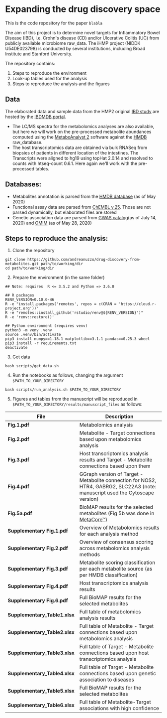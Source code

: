 # Expanding the drug discovery space
This is the code repository for the paper `blabla`

The aim of this project is to determine novel targets for Inflammatory Bowel Disease (IBD), i.e. Crohn's disease (CD) and/or Ulcerative Colitis (UC) from publicly available microbiome raw_data. The iHMP project (NIDDK U54DE023798) is conducted by several institutions, including Broad Institute and Stanford University. 

The repository contains:
1. Steps to reproduce the environment 
2. Look-up tables used for the analysis
3. Steps to reproduce the analysis and the figures 


## Data
The elaborated data and sample data from the HMP2 original [IBD study](https://doi.org/10.1038/s41586-019-1237-9) are hosted by the [IBDMDB portal](https://ibdmdb.org).
- The LC/MS spectra for the metabolomics analyses are also available, but here we will work on the pre-processed metabolite abundances computed using the [MetaboAnalyst 2](https://doi.org/10.3390/metabo9030057) software against the [HMDB](https://doi.org/10.1093/nar/gkx1089) raw_database.
- The host transcriptomics data are obtained via bulk RNASeq from biopsies of patients in different location of the intestines. The Transcripts were aligned to hg19 using topHat 2.0.14 and resolved to counts with htseq-count 0.6.1. Here again we'll work with the pre-processed tables.

## Databases:
- Metabolites annotation is parsed from the [HMDB database](https://hmdb.ca) (as of May 2020)
- Functional assay data are parsed from [ChEMBL v.25](https://www.ebi.ac.uk/chembl/). Those are not parsed dynamically, but elaborated files are stored
- Genetic association data are parsed from [GWAS catalog](https://www.ebi.ac.uk/gwas/)(as of July 14, 2020) and [OMIM](https://www.omim.org/) (as of May 28, 2020)

## Steps to reproduce the analysis:
1. Clone the repository 
```
git clone https://github.com/andreanuzzo/drug-discovery-from-metabolites.git path/to/working/dir
cd path/to/working/dir
```
2. Prepare the environment (in the same folder)
```
## Note: requires  R <= 3.5.2 and Python => 3.6.0

## R packages
RENV_VERSION=0.10.0-46
R -e "install.packages('remotes', repos = c(CRAN = 'https://cloud.r-project.org'))"
R -e "remotes::install_github('rstudio/renv@${RENV_VERSION}')"
R -e 'renv::restore()'

## Python environment (requires venv)
python3 -m venv .venv
source .venv/bin/activate
pip3 install numpy==1.18.1 matplotlib==3.1.1 pandas==0.25.3 wheel
pip3 install -r requirements.txt
deactivate
```

3. Get data
```
bash scripts/get_data.sh
```

4. Run the notebooks as follows, changing the argument `$PATH_TO_YOUR_DIRECTORY`
```
bash scripts/run_analysis.sh $PATH_TO_YOUR_DIRECTORY
```
5. Figures and tables from the manuscript will be reproduced in `$PATH_TO_YOUR_DIRECTORY/results/manuscript_files` as follows:

| File                       	  | Description                                                                                                |
|-------------------------------|--------------------------------------------------------------------------------------------------------------------------------	|
| **Fig.1.pdf**              	  | Metabolomics analysis                                                                                                          	|
| **Fig.2.pdf**             	  | Metabolite - Target connections based upon metabolomics analysis                                                               	|
| **Fig.3.pdf**              	  | Host transcriptomics analysis results and Target - Metabolite connections based upon them                                      	|
| **Fig.4.pdf**              	  | GGraph version of Target - Metabolite connection for NOS2, HTR4, GABRG2, SLC22A3 (note: manuscript used the Cytoscape version) 	|
| **Fig.5a.pdf**             	  | BioMAP results for the selected metabolites (Fig 5b was done in [MetaCore™](https://portal.genego.com/cgi/data_manager.cgi#))  	|
| **Supplementary Fig.1.pdf**	  | Overview of Metabolomics results for each analysis method                                                                      	|
| **Supplementary Fig.2.pdf**	  | Overview of consensus scoring across metabolomics analysis methods                                                             	|
| **Supplementary Fig.3.pdf**	  | Metabolite scoring classification per each metabolite source (as per HMDB classification)                                      	|
| **Supplementary Fig.4.pdf**	  | Host transcriptomics analysis results                                                                                          	|
| **Supplementary Fig.6.pdf**	  | Full BioMAP results for the selected metabolites                                                                               	|
| **Supplementary_Table1.xlsx** | Full table of metabolomics analysis results                                                                                    	|
| **Supplementary_Table2.xlsx** | Full table of Metabolite - Target connections based upon metabolomics analysis                                                 	|
| **Supplementary_Table3.xlsx** | Full table of Target - Metabolite connections based upon host transcriptomics analysis                                         	|
| **Supplementary_Table4.xlsx** | Full table of Target - Metabolite connections based upon genetic association to diseases                                       	|
| **Supplementary_Table5.xlsx** | Full BioMAP results for the selected metabolites                                                                               	|
| **Supplementary_Table6.xlsx** | Full table of Metabolite-Target associations with high confidence                                                              	|
